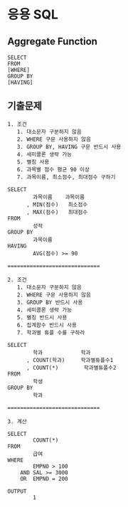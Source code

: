 # 응용 SQL

## Aggregate Function

    SELECT
    FROM
    [WHERE]
    GROUP BY
    [HAVING]

## 기출문제

    1. 조건
       1. 대소문자 구분하지 않음
       2. WHERE 구문 사용하지 않음
       3. GROUP BY, HAVING 구문 반드시 사용
       4. 세미콜론 생략 가능
       5. 별칭 사용
       6. 과목별 점수 평균 90 이상
       7. 과목이름, 최소점수, 최대점수 구하기

    SELECT
            과목이름    과목이름
          , MIN(점수)   최소점수
          , MAX(점수)   최대점수
    FROM
            성적
    GROUP BY
            과목이름
    HAVING
            AVG(점수) >= 90

    =============================

    2. 조건
       1. 대소문자 구분하지 않음
       2. WHERE 구문 사용하지 않음
       3. GROUP BY 반드시 사용
       4. 세미콜론 생략 가능
       5. 별칭 반드시 사용
       6. 집계함수 반드시 사용
       7. 학과별 튜플 수를 구하라

    SELECT
            학과            학과
          , COUNT(학과)     학과별튜플수1
          , COUNT(*)        학과별튜플수2
    FROM
            학생
    GROUP BY
            학과

    =============================

    3. 계산

    SELECT
            COUNT(*)
    FROM
            급여
    WHERE
            EMPNO > 100
        AND SAL >= 3000
        OR  EMPNO = 200

    OUTPUT
            1